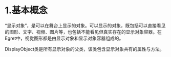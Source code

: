 # 1.基本概念

“显示对象”，是可以在舞台上显示的对象。可以显示的对象，既包括可以直接看见的图形、文字、视频、图片等，也包括不能看见但真实存在的显示对象容器。在Egret中，视觉图形都是由显示对象和显示对象容器组成的。

DisplayObject类是所有显示对象的父类，该类包含显示对象共有的属性与方法。

